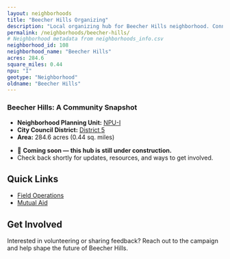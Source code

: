 ```yaml
---
layout: neighborhoods
title: "Beecher Hills Organizing"
description: "Local organizing hub for Beecher Hills neighborhood. Connect with field operations, mutual aid, and community organizing efforts."
permalink: /neighborhoods/beecher-hills/
# Neighborhood metadata from neighborhoods_info.csv
neighborhood_id: 108
neighborhood_name: "Beecher Hills"
acres: 284.6
square_miles: 0.44
npu: "I"
geotype: "Neighborhood"
oldname: "Beecher Hills"
---
```


### **Beecher Hills: A Community Snapshot**

  * **Neighborhood Planning Unit:** [NPU-I](https://www.atlantaga.gov/government/departments/city-planning/neighborhood-planning-units/neighborhood-and-npu-contacts)
  * **City Council District:** [District 5](https://citycouncil.atlantaga.gov/council-members)
  * **Area:** 284.6 acres (0.44 sq. miles)

- 🚧 **Coming soon — this hub is still under construction.**
- Check back shortly for updates, resources, and ways to get involved.

## Quick Links

- [Field Operations](./field-ops/)
- [Mutual Aid](./mutual-aid/)

## Get Involved

Interested in volunteering or sharing feedback? Reach out to the campaign and help shape the future of Beecher Hills.
